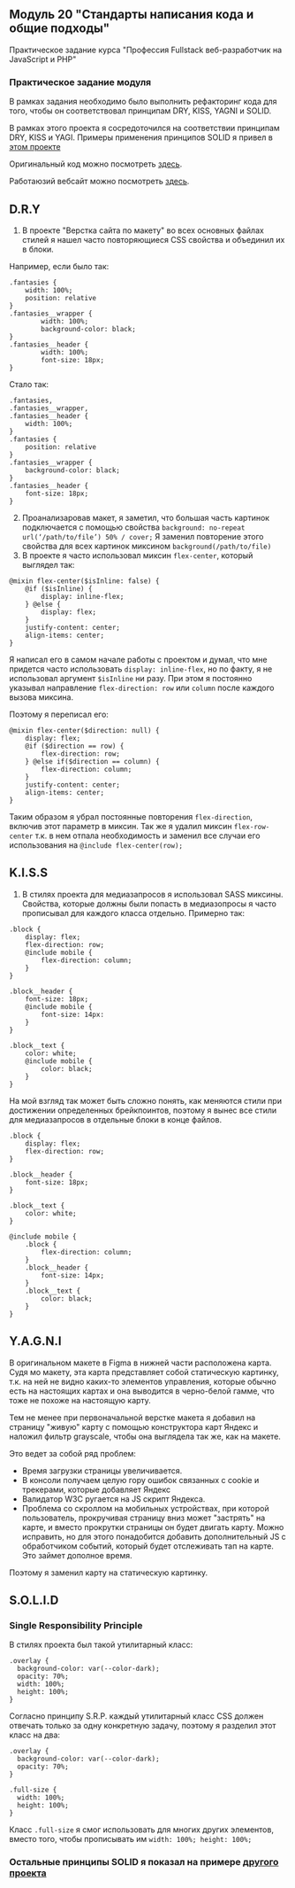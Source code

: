 ## Модуль 20 "Стандарты написания кода и общие подходы"

Практическое задание курса "Профессия Fullstack веб-разработчик на JavaScript и PHP"

### Практическое задание модуля

В рамках задания необходимо было выполнить рефакторинг кода для того, чтобы он соответствовал принципам DRY, KISS, YAGNI и SOLID.

В рамках этого проекта я сосредоточился на соответствии принципам DRY, KISS и YAGI. Примеры применения принципов SOLID я привел в [этом проекте](https://github.com/unecspectedusername/module_10_refactor)

Оригинальный код можно посмотреть [здесь](https://github.com/unecspectedusername/module_18).

Работаюзий вебсайт можно посмотреть [здесь](https://thecoolest.website/module18_refactor/dist/index.html).


## D.R.Y

1. В проекте "Верстка сайта по макету" во всех основных файлах стилей я нашел часто повторяющиеся CSS свойства и объединил их в блоки.

Например, если было так:

```
.fantasies {
	width: 100%;
	position: relative
}
.fantasies__wrapper {
    	width: 100%;
    	background-color: black;
}
.fantasies__header {
    	width: 100%;
    	font-size: 18px;
}
```

Стало так:

```
.fantasies,
.fantasies__wrapper,
.fantasies__header {
	width: 100%;
}
.fantasies {
	position: relative
}
.fantasies__wrapper {
	background-color: black;
}
.fantasies__header {
	font-size: 18px;
}
```

2. Проанализаровав макет, я заметил, что большая часть картинок подключается с помощью свойства `background: no-repeat url(‘/path/to/file’) 50% / cover;` Я заменил повторение этого свойства для всех картинок миксином `background(/path/to/file)`
3. В проекте я часто использовал миксин `flex-center`, который выглядел так:

```
@mixin flex-center($isInline: false) {
	@if ($isInline) {
		display: inline-flex;
	} @else {
		display: flex;
	}
	justify-content: center;
	align-items: center;
}
```

Я написал его в самом начале работы с проектом и думал, что мне придется часто использовать `display: inline-flex`, но по факту, я не использовал аргумент `$isInline` ни разу. При этом я постоянно указывал направление `flex-direction: row` или `column` после каждого вызова миксина.

Поэтому я переписал его:

```
@mixin flex-center($direction: null) {
	display: flex;
	@if ($direction == row) {
		flex-direction: row;
	} @else if($direction == column) {
		flex-direction: column;
	}
	justify-content: center;
	align-items: center;
}
```

Таким образом я убрал постоянные повторения `flex-direction`, включив этот параметр в миксин. Так же я удалил миксин `flex-row-center` т.к. в нем отпала необходимость и заменил все случаи его использования на `@include flex-center(row);`

## K.I.S.S

1. В стилях проекта для медиазапросов я использовал SASS миксины. Свойства, которые должны были попасть в медиазопросы я часто прописывал для каждого класса отдельно. Примерно так:

```
.block {
	display: flex;
	flex-direction: row;
	@include mobile {
		flex-direction: column;
	}
}

.block__header {
	font-size: 18px;
	@include mobile {
		font-size: 14px:
	}
}

.block__text {
	color: white;
	@include mobile {
		color: black;
	}
}
```

На мой взгляд так может быть сложно понять, как меняются стили при достижении определенных брейкпоинтов, поэтому я вынес все стили для медиазапросов в отдельные блоки в конце файлов.

```
.block {
	display: flex;
	flex-direction: row;
}

.block__header {
	font-size: 18px;
}

.block__text {
	color: white;
}

@include mobile {
	.block {
		flex-direction: column;
	}
	.block__header {
		font-size: 14px;
	}
	.block__text {
		color: black;
	}
}
```

## Y.A.G.N.I

В оригинальном макете в Figma в нижней части расположена карта. Судя мо макету, эта карта представляет собой статическую картинку, т.к. на ней не видно каких-то элементов управления, которые обычно есть на настоящих картах и она выводится в черно-белой гамме, что тоже не похоже на настоящую карту.

Тем не менее при первоначальной верстке макета я добавил на страницу "живую" карту с помощью конструктора карт Яндекс и наложил фильтр grayscale, чтобы она выглядела так же, как на макете.

Это ведет за собой ряд проблем:

* Время загрузки страницы увеличивается.
* В консоли получаем целую гору ошибок связанных с cookie и трекерами, которые добавляет Яндекс
* Валидатор W3C ругается на JS скрипт Яндекса.
* Проблема со скроллом на мобильных устройствах, при которой пользователь, прокручивая страницу вниз может "застрять" на карте, и вместо прокрутки страницы он будет двигать карту. Можно исправить, но для этого понадобится добавить дополнительный JS с обработчиком событий, который будет отслеживать тап на карте. Это займет дополное время.

Поэтому я заменил карту на статическую картинку.

## S.O.L.I.D

### **Single Responsibility Principle**

В стилях проекта был такой утилитарный класс:

```
.overlay {
  background-color: var(--color-dark);
  opacity: 70%;
  width: 100%;
  height: 100%;
}
```

Согласно принципу S.R.P. каждый утилитарный класс CSS должен отвечать только за одну конкретную задачу, поэтому я разделил этот класс на два:

```
.overlay {
  background-color: var(--color-dark);
  opacity: 70%;
}

.full-size {
  width: 100%;
  height: 100%;
}
```

Класс `.full-size` я смог использовать для многих других элементов, вместо того, чтобы прописывать им `width: 100%; height: 100%;`

### Остальные принципы SOLID я показал на примере [другого проекта](https://github.com/unecspectedusername/module_10_refactor)